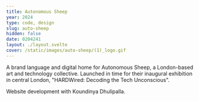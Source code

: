 ```yaml
---
title: Autonomous Sheep
year: 2024
type: code, design
slug: auto-sheep
hidden: false
date: 0204241
layout: ./layout.svelte
cover: /static/images/auto-sheep/(1)_logo.gif
---
```


A brand language and digital home for Autonomous Sheep, a London-based art and technology collective. Launched in time for their inaugural exhibition in central London, "HARDWired: Decoding the Tech Unconscious".

Website development with Koundinya Dhulipalla.
